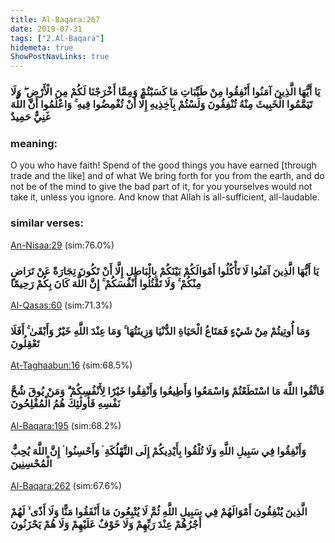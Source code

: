 ```yaml
---
title: Al-Baqara:267
date: 2019-07-31
tags: ["2.Al-Baqara"]
hidemeta: true 
ShowPostNavLinks: true 
---
```

### يَا أَيُّهَا الَّذِينَ آمَنُوا أَنْفِقُوا مِنْ طَيِّبَاتِ مَا كَسَبْتُمْ وَمِمَّا أَخْرَجْنَا لَكُمْ مِنَ الْأَرْضِ ۖ وَلَا تَيَمَّمُوا الْخَبِيثَ مِنْهُ تُنْفِقُونَ وَلَسْتُمْ بِآخِذِيهِ إِلَّا أَنْ تُغْمِضُوا فِيهِ ۚ وَاعْلَمُوا أَنَّ اللَّهَ غَنِيٌّ حَمِيدٌ
### meaning: 
O you who have faith! Spend of the good things you have earned [through trade and the like] and of what We bring forth for you from the earth, and do not be of the mind to give the bad part of it, for you yourselves would not take it, unless you ignore. And know that Allah is all-sufficient, all-laudable.
### similar verses: 

[An-Nisaa:29](/4/29) (sim:76.0%)

### يَا أَيُّهَا الَّذِينَ آمَنُوا لَا تَأْكُلُوا أَمْوَالَكُمْ بَيْنَكُمْ بِالْبَاطِلِ إِلَّا أَنْ تَكُونَ تِجَارَةً عَنْ تَرَاضٍ مِنْكُمْ ۚ وَلَا تَقْتُلُوا أَنْفُسَكُمْ ۚ إِنَّ اللَّهَ كَانَ بِكُمْ رَحِيمًا

[Al-Qasas:60](/28/60) (sim:71.3%)

### وَمَا أُوتِيتُمْ مِنْ شَيْءٍ فَمَتَاعُ الْحَيَاةِ الدُّنْيَا وَزِينَتُهَا ۚ وَمَا عِنْدَ اللَّهِ خَيْرٌ وَأَبْقَىٰ ۚ أَفَلَا تَعْقِلُونَ

[At-Taghaabun:16](/64/16) (sim:68.5%)

### فَاتَّقُوا اللَّهَ مَا اسْتَطَعْتُمْ وَاسْمَعُوا وَأَطِيعُوا وَأَنْفِقُوا خَيْرًا لِأَنْفُسِكُمْ ۗ وَمَنْ يُوقَ شُحَّ نَفْسِهِ فَأُولَٰئِكَ هُمُ الْمُفْلِحُونَ

[Al-Baqara:195](/2/195) (sim:68.2%)

### وَأَنْفِقُوا فِي سَبِيلِ اللَّهِ وَلَا تُلْقُوا بِأَيْدِيكُمْ إِلَى التَّهْلُكَةِ ۛ وَأَحْسِنُوا ۛ إِنَّ اللَّهَ يُحِبُّ الْمُحْسِنِينَ

[Al-Baqara:262](/2/262) (sim:67.6%)

### الَّذِينَ يُنْفِقُونَ أَمْوَالَهُمْ فِي سَبِيلِ اللَّهِ ثُمَّ لَا يُتْبِعُونَ مَا أَنْفَقُوا مَنًّا وَلَا أَذًى ۙ لَهُمْ أَجْرُهُمْ عِنْدَ رَبِّهِمْ وَلَا خَوْفٌ عَلَيْهِمْ وَلَا هُمْ يَحْزَنُونَ
